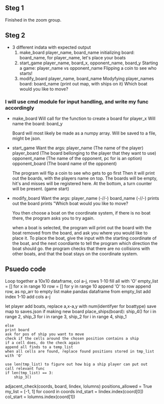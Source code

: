 ## Steg 1
Finished in the zoom group.

## Steg 2

- 3 different indata with expected output
    1. make_board player_name, board_name
        initializing board: board_name, for player_name, let's place your boats
    2. start_game player_name, board_x, opponent_name, board_y
        Starting a game: player_name vs opponent_name
        Flipping a coin to see who starts!
    3. modify_board player_name, board_name
        Modyfying player_names board: board_name
        (print out map, with ships on it)
        Which boat would you like to move?

### I will use cmd module for input handling, and write my func accordingly

- make_board
    Will call for the function to create a board for player_x
    Will name the board: board_y

    Board will most likely be made as a numpy array.
    Will be saved to a file, might be json.

- start_game
    Want the args:
        player_name (The name of the player)
        player_board (The board bellonging to the player that they want to use)
        opponent_name (The name of the opponent, pc for is an option)
        opponent_board (The board name of the opponent)

    The program will flip a coin to see who gets to go first
    Then it will print out the boards, with the players name on top.
    The boards will be empty, hit's and misses will be registered here.
    At the bottom, a turn counter will be present.
    (game start)

- modify_board
    Want the args:
    player_name (-//-)
    board_name (-//-)
    prints out the board
    prints "Which boat would you like to move?

    You then choose a boat on the coordinate system, if there is no boat there, the program asks you to try again. 

    when a boat is selected, the program will print out the board with the boat removed from the board, and ask you where you would like to place it.
    To place the boat, give the input with the starting coordinate of the boat, and the next coordiante to tell the program which direction the boat should go. 
    the program checks that there are no collisions with other boats, and that the boat stays on the coordinate system.

## Psuedo code 

Loop together a 10x10 dataframe, col a-j, rows 1-10
fill all with 'O'
    empty_list = []
    for x in range 10 
        row = []
        for y in range 10
            append 'O' to row
        append row, as np_arr to empty list
    make pandas dataframe from empty_list
    add index 1-10
    add cols a-j

let player add boats, replace a,x-a,y with num(identifyer for boattype)
save map to saves.json
    if making new board
    place_ships(board):
        ship_4()
        for i in range 2, ship_3
        for i in range 3, ship_2
        for i in range 4, ship_1

    else
    print board
    ask for pos of ship you want to move
    check if the cells around the chosen position contains a ship
    if a cell does, do the check again
    append all finds to a temp_list
    when all cells are found, replace found positions stored in tmp_list with 'O'

    use len(tmp_list) to figure out how big a ship player can put out
    call relevant func 
    if len(tmp_list) == 3:
        ship_3()

adjacent_check(coords, board, lindex, lolumns)
    positions_allowed = True
    my_list = [-1, 1]
    for coord in coords
        ind_start = lindex.index(coord[0])
        col_start = lolumns.index(coord[1])
        
        



